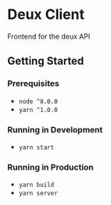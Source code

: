 # Deux Client

Frontend for the deux API

## Getting Started
### Prerequisites
+ `node ^8.0.0`
+ `yarn ^1.0.0`

### Running in Development
+ `yarn start`

### Running in Production
+ `yarn build`
+ `yarn server`

